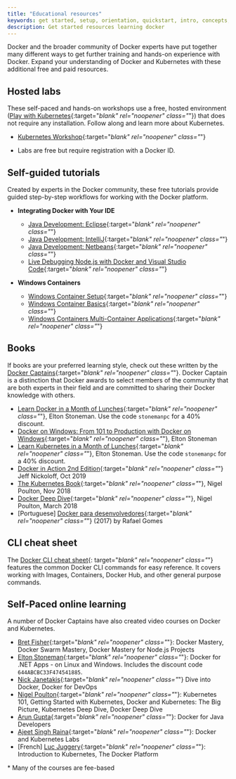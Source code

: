 ```yaml
---
title: "Educational resources"
keywords: get started, setup, orientation, quickstart, intro, concepts, kubernetes, docker desktop
description: Get started resources learning docker
---
```


Docker and the broader community of Docker experts have put together many different ways to get further training and hands-on experience with Docker. Expand your understanding of Docker and Kubernetes with these additional free and paid resources.

## Hosted labs

These self-paced and hands-on workshops use a free, hosted environment ([Play with Kubernetes](https://labs.play-with-k8s.com/){:target="_blank" rel="noopener" class="_"}) that does not require any installation. Follow along and learn more about Kubernetes.

* [Kubernetes Workshop](https://training.play-with-kubernetes.com/kubernetes-workshop/){:target="_blank" rel="noopener" class="_"}

* Labs are free but require registration with a Docker ID.

## Self-guided tutorials

Created by experts in the Docker community, these free tutorials provide guided step-by-step workflows for working with the Docker platform.

* **Integrating Docker with Your IDE**
    * [Java Development: Eclipse](https://training.play-with-docker.com/java-debugging-eclipse/){:target="_blank" rel="noopener" class="_"}
    * [Java Development: IntelliJ](https://training.play-with-docker.com/java-debugging-intellij/){:target="_blank" rel="noopener" class="_"}
    * [Java Development: Netbeans](https://training.play-with-docker.com/java-debugging-netbeans/){:target="_blank" rel="noopener" class="_"}
    * [Live Debugging Node.js with Docker and Visual Studio Code](https://training.play-with-docker.com/nodejs-live-debugging/){:target="_blank" rel="noopener" class="_"}

* **Windows Containers**
    * [Windows Container Setup](https://training.play-with-docker.com/windows-containers-setup/){:target="_blank" rel="noopener" class="_"}
    * [Windows Container Basics](https://training.play-with-docker.com/windows-containers-basics/){:target="_blank" rel="noopener" class="_"}
    * [Windows Containers Multi-Container Applications](https://training.play-with-docker.com/windows-containers-multicontainer/){:target="_blank" rel="noopener" class="_"}

## Books

If books are your preferred learning style, check out these written by the [Docker Captains](https://www.docker.com/community/captains){:target="_blank" rel="noopener" class="_"}. Docker Captain is a distinction that Docker awards to select members of the community that are both experts in their field and are committed to sharing their Docker knowledge with others.

* [Learn Docker in a Month of Lunches](https://www.manning.com/books/learn-docker-in-a-month-of-lunches){:target="_blank" rel="noopener" class="_"}, Elton Stoneman. Use the code `stonemanpc` for a 40% discount.
* [Docker on Windows: From 101 to Production with Docker on Windows](https://www.amazon.com/Docker-Windows-Elton-Stoneman-ebook/dp/B0711Y4J9K/){:target="_blank" rel="noopener" class="_"}, Elton Stoneman
* [Learn Kubernetes in a Month of Lunches](https://www.manning.com/books/learn-kubernetes-in-a-month-of-lunches){:target="_blank" rel="noopener" class="_"}, Elton Stoneman. Use the code `stonemanpc` for a 40% discount.
* [Docker in Action 2nd Edition](https://www.manning.com/books/docker-in-action-second-edition){:target="_blank" rel="noopener" class="_"} Jeff Nickoloff, Oct 2019
* [The Kubernetes Book](https://www.amazon.com/Kubernetes-Book-Nigel-Poulton/dp/1521823634/ref=sr_1_3?ie=UTF8&qid=1509660871&sr=8-3&keywords=nigel+poulton){:target="_blank" rel="noopener" class="_"}, Nigel Poulton, Nov 2018
* [Docker Deep Dive](https://www.amazon.com/Docker-Deep-Dive-Nigel-Poulton/dp/1521822808/ref=sr_1_1?ie=UTF8&qid=1509660871&sr=8-1&keywords=nigel+poulton){:target="_blank" rel="noopener" class="_"}, Nigel Poulton, March 2018
* [Portuguese] [Docker para desenvolvedores](https://leanpub.com/dockerparadesenvolvedores){:target="_blank" rel="noopener" class="_"} (2017) by Rafael Gomes

## CLI cheat sheet

The [Docker CLI cheat sheet](docker_cheatsheet.pdf){: target="_blank" rel="noopener" class="_"} features the common Docker CLI commands for easy reference. It covers working with Images, Containers, Docker Hub, and other general purpose commands.

## Self-Paced online learning

A number of Docker Captains have also created video courses on Docker and Kubernetes.

* [Bret Fisher](https://www.bretfisher.com/courses/){:target="_blank" rel="noopener" class="_"}: Docker Mastery, Docker Swarm Mastery, Docker Mastery for Node.js Projects
* [Elton Stoneman](https://docker4.net/udemy){:target="_blank" rel="noopener" class="_"}: Docker for .NET Apps - on Linux and Windows. Includes the discount code `644ABCBC33F474541885`.
* [Nick Janetakis](https://nickjanetakis.com/courses/){:target="_blank" rel="noopener" class="_"} Dive into Docker, Docker for DevOps
* [Nigel Poulton](https://nigelpoulton.com/video-courses){:target="_blank" rel="noopener" class="_"}: Kubernetes 101, Getting Started with Kubernetes, Docker and Kubernetes: The Big Picture, Kubernetes Deep Dive, Docker Deep Dive
* [Arun Gupta](https://www.lynda.com/Docker-tutorials/Docker-Java-developers/576584-2.html){:target="_blank" rel="noopener" class="_"}: Docker for Java Developers
* [Ajeet Singh Raina](https://collabnix.com/){:target="_blank" rel="noopener" class="_"}: Docker and Kubernetes Labs
* [French] [Luc Juggery](https://www.udemy.com/user/lucjuggery/){:target="_blank" rel="noopener" class="_"}: Introduction to Kubernetes, The Docker Platform

\* Many of the courses are fee-based
